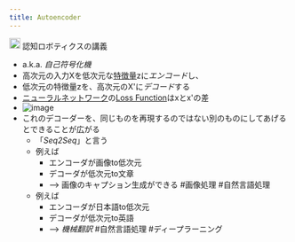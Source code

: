 ```yaml
---
title: Autoencoder
---
```


<img src='https://scrapbox.io/api/pages/blu3mo-public/情報科学の達人/icon' alt='情報科学の達人.icon' height="19.5"/> 認知ロボティクスの講義

* a.k.a. *自己符号化機*
* 高次元の入力Xを低次元な[特徴量](%E7%89%B9%E5%BE%B4%E9%87%8F.md)zに*エンコード*し、
* 低次元の特徴量zを、高次元のX'に*デコード*する
* [ニューラルネットワーク](%E3%83%8B%E3%83%A5%E3%83%BC%E3%83%A9%E3%83%AB%E3%83%8D%E3%83%83%E3%83%88%E3%83%AF%E3%83%BC%E3%82%AF.md)の[Loss Function](Loss%20Function.md)はxとx'の差
* ![image](https://lilianweng.github.io/lil-log/assets/images/autoencoder-architecture.png)
* これのデコーダーを、同じものを再現するのではない別のものにしてあげるとできることが広がる
  * 「*Seq2Seq*」と言う
  * 例えば
    * エンコーダが画像to低次元
    * デコーダが低次元to文章
    * --> 画像のキャプション生成ができる #画像処理 #自然言語処理
  * 例えば
    * エンコーダが日本語to低次元
    * デコーダが低次元to英語
    * --> *機械翻訳* #自然言語処理
      \#ディープラーニング
